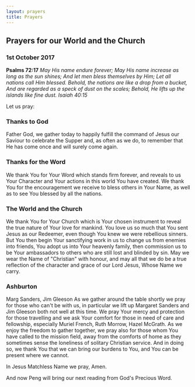 ```yaml
---
layout: prayers
title: Prayers
---
```


## Prayers for our World and the Church 
### 1st October 2017

__Psalms 72:17__ _May His name endure forever; May His name increase as long as the sun shines;  And let men bless themselves by Him; Let all nations call Him blessed._
_Behold, the nations are like a drop from a bucket, And are regarded as a speck of dust on the scales; Behold, He lifts up the islands like fine dust. Isaiah 40:15_

Let us pray:
### Thanks to God
Father God, we gather today to happily fulfill the command of Jesus our Saviour to celebrate the Supper and, as often as we do, to remember that He has come once and will surely come again.

### Thanks for the Word
We thank You for Your Word which stands firm forever, and reveals to us Your Character and Your actions in this world You have created. We thank You for the encouragement we receive to bless others in Your Name, as well as to see You blessed by all the nations.

### The World and the Church
We thank You for Your Church which is Your chosen instrument to reveal the true nature of Your love for mankind. You  love us so much that You sent Jesus as our Redeemer, even though You knew we were rebellious sinners. But You then begin Your sanctifying work in us to change us from enemies into friends, You adopt us into Your heavenly family, then commission us to be Your ambassadors to others who are still lost and blinded by sin. May we wear the Name of "Christian" with honour, and may all that we do be a true reflection of the character and grace of our Lord Jesus, Whose Name we carry.

### Ashburton
Marg Sanders, Jim Gleeson
As we gather around the table shortly we pray for those who can't be with us, in particular we lift up Margaret Sanders and Jim Gleeson both not well at this time. We pray Your mercy and protection for those travelling and we ask Your comfort for those in need of care and fellowship, especially Muriel French, Ruth Morrow, Hazel McGrath. As we enjoy the freedom to gather together, we pray also for those whom You have called to the mission field, away from the comforts of home as they sometimes sense the loneliness of solitary Christian service. And in doing so, we thank You that we can bring our burdens to You, and You can be present where we cannot.

In Jesus Matchless Name we pray, Amen.

And now Peng will bring our next reading from God's Precious Word.

